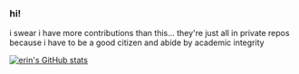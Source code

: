 ### hi!

i swear i have more contributions than this... they're just all in private repos because i have to be a good citizen and abide by academic integrity

[![erin's GitHub stats](https://github-readme-stats.vercel.app/api?username=erl-ang)](https://github.com/erl-ang/github-readme-stats)

<!--
**erl-ang/erl-ang** is a ✨ _special_ ✨ repository because its `README.md` (this file) appears on your GitHub profile.

Here are some ideas to get you started:

- 🔭 I’m currently working on ...
- 🌱 I’m currently learning ...
- 👯 I’m looking to collaborate on ...
- 🤔 I’m looking for help with ...
- 💬 Ask me about ...
- 📫 How to reach me: ...
- 😄 Pronouns: ...
- ⚡ Fun fact: ...
-->
